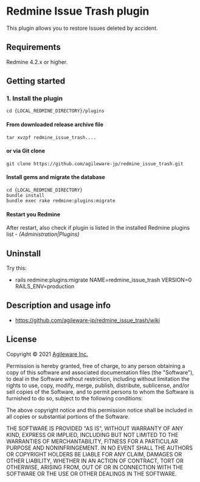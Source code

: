 # Redmine Issue Trash plugin

This plugin allows you to restore Issues deleted by accident.

## Requirements
Redmine 4.2.x or higher.

## Getting started

### 1. Install the plugin

```shell
cd {LOCAL_REDMINE_DIRECTORY}/plugins
```

#### From downloaded release archive file

```shell
tar xvzpf redmine_issue_trash....
```

#### or via Git clone

```shell
git clone https://github.com/agileware-jp/redmine_issue_trash.git
```

#### Install gems and migrate the database

```shell
cd {LOCAL_REDMINE_DIRECTORY}
bundle install
bundle exec rake redmine:plugins:migrate
```

#### Restart you Redmine

After restart, also check if plugin is listed in the installed Redmine plugins list - _(Administration|Plugins)_

## Uninstall

Try this:

* rails redmine:plugins:migrate NAME=redmine_issue_trash VERSION=0
    RAILS_ENV=production
    
## Description and usage info

* <https://github.com/agileware-jp/redmine_issue_trash/wiki>

## License

Copyright &copy; 2021 [Agileware Inc.](http://agileware.jp)

Permission is hereby granted, free of charge, to any person obtaining a copy of this software and associated documentation files (the "Software"), to deal in the Software without restriction, including without limitation the rights to use, copy, modify, merge, publish, distribute, sublicense, and/or sell copies of the Software, and to permit persons to whom the Software is furnished to do so, subject to the following conditions:

The above copyright notice and this permission notice shall be included in all copies or substantial portions of the Software.

THE SOFTWARE IS PROVIDED "AS IS", WITHOUT WARRANTY OF ANY KIND, EXPRESS OR IMPLIED, INCLUDING BUT NOT LIMITED TO THE WARRANTIES OF MERCHANTABILITY, FITNESS FOR A PARTICULAR PURPOSE AND NONINFRINGEMENT. IN NO EVENT SHALL THE AUTHORS OR COPYRIGHT HOLDERS BE LIABLE FOR ANY CLAIM, DAMAGES OR OTHER LIABILITY, WHETHER IN AN ACTION OF CONTRACT, TORT OR OTHERWISE, ARISING FROM, OUT OF OR IN CONNECTION WITH THE SOFTWARE OR THE USE OR OTHER DEALINGS IN THE SOFTWARE.
